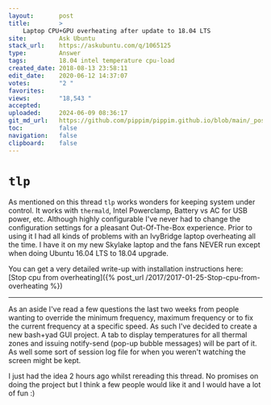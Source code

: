 ```yaml
---
layout:       post
title:        >
    Laptop CPU+GPU overheating after update to 18.04 LTS
site:         Ask Ubuntu
stack_url:    https://askubuntu.com/q/1065125
type:         Answer
tags:         18.04 intel temperature cpu-load
created_date: 2018-08-13 23:58:11
edit_date:    2020-06-12 14:37:07
votes:        "2 "
favorites:    
views:        "18,543 "
accepted:     
uploaded:     2024-06-09 08:36:17
git_md_url:   https://github.com/pippim/pippim.github.io/blob/main/_posts/2018/2018-08-13-Laptop-CPU_GPU-overheating-after-update-to-18.04-LTS.md
toc:          false
navigation:   false
clipboard:    false
---
```


# `tlp` 

As mentioned on this thread `tlp` works wonders for keeping system under control. It works with `thermald`, Intel Powerclamp, Battery vs AC for USB power, etc. Although highly configurable I've never had to change the configuration settings for a pleasant Out-Of-The-Box experience. Prior to using it I had all kinds of problems with an IvyBridge laptop overheating all the time. I have it on my new Skylake laptop and the fans NEVER run except when doing Ubuntu 16.04 LTS to 18.04 upgrade.

You can get a very detailed write-up with installation instructions here: [Stop cpu from overheating]({% post_url /2017/2017-01-25-Stop-cpu-from-overheating %})


----------

As an aside I've read a few questions the last two weeks from people wanting to override the minimum frequency, maximum frequency or to fix the current frequency at a specific speed. As such I've decided to create a new bash+yad GUI project. A tab to display temperatures for all thermal zones and issuing notify-send (pop-up bubble messages) will be part of it. As well some sort of session log file for when you weren't watching the screen might be kept.

I just had the idea 2 hours ago whilst rereading this thread. No promises on doing the project but I think a few people would like it and I would have a lot of fun :)

